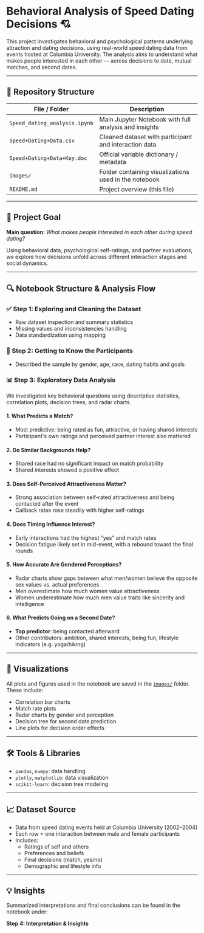 # Behavioral Analysis of Speed Dating Decisions 💘

This project investigates behavioral and psychological patterns underlying attraction and dating decisions, using real-world speed dating data from events hosted at Columbia University. The analysis aims to understand what makes people interested in each other — across decisions to date, mutual matches, and second dates.

---

## 📂 Repository Structure

| File / Folder                   | Description                                               |
|--------------------------------|-----------------------------------------------------------|
| `Speed_dating_analysis.ipynb`  | Main Jupyter Notebook with full analysis and insights     |
| `Speed+Dating+Data.csv`        | Cleaned dataset with participant and interaction data     |
| `Speed+Dating+Data+Key.doc`    | Official variable dictionary / metadata                   |
| `images/`                      | Folder containing visualizations used in the notebook     |
| `README.md`                    | Project overview (this file)                              |

---

## 🧠 Project Goal

**Main question:** _What makes people interested in each other during speed dating?_

Using behavioral data, psychological self-ratings, and partner evaluations, we explore how decisions unfold across different interaction stages and social dynamics.

---

## 🔍 Notebook Structure & Analysis Flow

### ✅ Step 1: Exploring and Cleaning the Dataset
- Raw dataset inspection and summary statistics
- Missing values and inconsistencies handling
- Data standardization using mapping

### 👥 Step 2: Getting to Know the Participants
- Described the sample by gender, age, race, dating habits and goals

### 📊 Step 3: Exploratory Data Analysis
We investigated key behavioral questions using descriptive statistics, correlation plots, decision trees, and radar charts.

#### 1. What Predicts a Match?
- Most predictive: being rated as fun, attractive, or having shared interests
- Participant's own ratings and perceived partner interest also mattered

#### 2. Do Similar Backgrounds Help?
- Shared race had no significant impact on match probability
- Shared interests showed a positive effect

#### 3. Does Self-Perceived Attractiveness Matter?
- Strong association between self-rated attractiveness and being contacted after the event
- Callback rates rose steadily with higher self-ratings

#### 4. Does Timing Influence Interest?
- Early interactions had the highest "yes" and match rates
- Decision fatigue likely set in mid-event, with a rebound toward the final rounds

#### 5. How Accurate Are Gendered Perceptions?
- Radar charts show gaps between what men/women believe the opposite sex values vs. actual preferences
- Men overestimate how much women value attractiveness
- Women underestimate how much men value traits like sincerity and intelligence

#### 6. What Predicts Going on a Second Date?
- **Top predictor**: being contacted afterward
- Other contributors: ambition, shared interests, being fun, lifestyle indicators (e.g. yoga/hiking)

---

## 📁 Visualizations

All plots and figures used in the notebook are saved in the [`images/`](images/) folder. These include:

- Correlation bar charts
- Match rate plots
- Radar charts by gender and perception
- Decision tree for second date prediction
- Line plots for decision order effects

---

## 🛠️ Tools & Libraries

- `pandas`, `numpy`: data handling
- `plotly`, `matplotlib`: data visualization
- `scikit-learn`: decision tree modeling

---

## 📈 Dataset Source

- Data from speed dating events held at Columbia University (2002–2004)
- Each row = one interaction between male and female participants
- Includes:
  - Ratings of self and others
  - Preferences and beliefs
  - Final decisions (match, yes/no)
  - Demographic and lifestyle info

---

## 💡 Insights

Summarized interpretations and final conclusions can be found in the notebook under:

**Step 4: Interpretation & Insights**


